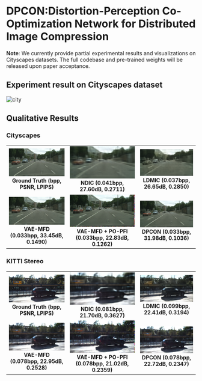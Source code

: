  # DPCON:Distortion-Perception Co-Optimization Network for Distributed Image Compression

**Note**: We currently provide partial experimental results and visualizations on Cityscapes datasets. The full codebase and pre-trained weights will be released upon paper acceptance.
## Experiment result on Cityscapes dataset
![city](https://github.com/user-attachments/assets/69f4879f-bcbc-4d8f-a489-1a008717560c)
## Qualitative Results
### Cityscapes
<table align="center">
  <tr>
    <td align="center"><img src="images/c_6.png" width="200"><br><b>Ground Truth (bpp, PSNR, LPIPS)</b></td>
    <td align="center"><img src="images/c_ndic_6.png" width="200"><br><b>NDIC (0.041bpp, 27.60dB,   0.2711)</b></td>
    <td align="center"><img src="images/c_ldmic_6.png" width="200"><br><b>LDMIC (0.037bpp, 26.65dB, 0.2850)</b></td>
  </tr>
  <tr>
    <td align="center"><img src="images/c_LD_6.png" width="200"><br><b>VAE-MFD (0.033bpp, 33.45dB, 0.1490)</b></td>
    <td align="center"><img src="images/c_LP_6.png" width="200"><br><b>VAE-MFD + PO-PFI (0.033bpp, 22.83dB, 0.1262)</b></td>
    <td align="center"><img src="images/c_alpha_6.png" width="200"><br><b>DPCON (0.033bpp, 31.98dB, 0.1036)</b></td>
  </tr>
</table>

### KITTI Stereo
<table align="center">
  <tr>
    <td align="center"><img src="images/k_135.png" width="200"><br><b>Ground Truth (bpp, PSNR, LPIPS)</b></td>
    <td align="center"><img src="images/k_ndic_135.png" width="200"><br><b>NDIC (0.081bpp, 21.70dB, 0.3627)</b></td>
    <td align="center"><img src="images/k_ldmic_135.png" width="200"><br><b>LDMIC (0.099bpp, 22.41dB, 0.3194)</b></td>
  </tr>
  <tr>
    <td align="center"><img src="images/k_LD_135.png" width="200"><br><b>VAE-MFD (0.078bpp, 22.95dB, 0.2528)</b></td>
    <td align="center"><img src="images/k_LP_135.png" width="200"><br><b>VAE-MFD + PO-PFI (0.078bpp, 21.02dB, 0.2359)</b></td>
    <td align="center"><img src="images/k_alpha_135.png" width="200"><br><b>DPCON (0.078bpp, 22.72dB, 0.2347)</b></td>
  </tr>
</table>







